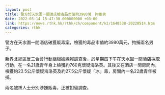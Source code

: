 ```yaml
---
layout: post
title: 警方於天水圍一間酒店檢毒品市值約3980萬　拘兩男
date: 2022-05-14 15:47:30.000000000 +08:00
link: https://news.rthk.hk/rthk/ch/component/k2/1648538-20220514.htm
categories: rthk
---
```


警方在天水圍一間酒店破獲販毒案，檢獲的毒品市值約3980萬元，拘捕兩名男子。

新界北總區反三合會行動組根據線報調查後，於星期四下午在天水圍一間酒店採取行動，在一名21歲青年身上檢獲約760克懷疑海洛英。其後又在酒店一間房間內，檢獲約23.5公斤懷疑海洛英及約27.5公斤懷疑「冰」毒，房間內一名22歲青年被捕。

兩名被捕人士分別涉嫌販毒，正被扣留調查。
